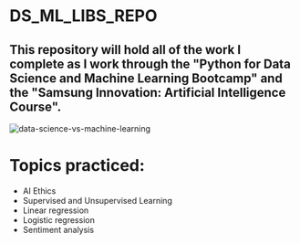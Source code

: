 # DS_ML_LIBS_REPO

## This repository will hold all of the work I complete as I work through the "Python for Data Science and Machine Learning Bootcamp" and the "Samsung Innovation: Artificial Intelligence Course".

![data-science-vs-machine-learning](https://user-images.githubusercontent.com/91508647/214981518-1485a299-9bfe-474b-8fa0-2090ac0aff5a.png)

# Topics practiced:
- AI Ethics
- Supervised and Unsupervised Learning
- Linear regression
- Logistic regression 
- Sentiment analysis 
